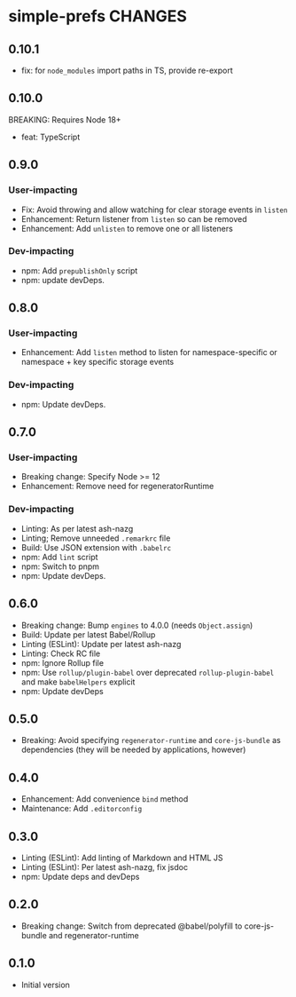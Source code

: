 # simple-prefs CHANGES

## 0.10.1

- fix: for `node_modules` import paths in TS, provide re-export

## 0.10.0

BREAKING: Requires Node 18+

- feat: TypeScript

## 0.9.0

### User-impacting

- Fix: Avoid throwing and allow watching for clear storage events in `listen`
- Enhancement: Return listener from `listen` so can be removed
- Enhancement: Add `unlisten` to remove one or all listeners

### Dev-impacting

- npm: Add `prepublishOnly` script
- npm: update devDeps.

## 0.8.0

### User-impacting

- Enhancement: Add `listen` method to listen for namespace-specific or
  namespace + key specific storage events

### Dev-impacting

- npm: Update devDeps.

## 0.7.0

### User-impacting

- Breaking change: Specify Node >= 12
- Enhancement: Remove need for regeneratorRuntime

### Dev-impacting

- Linting: As per latest ash-nazg
- Linting; Remove unneeded `.remarkrc` file
- Build: Use JSON extension with `.babelrc`
- npm: Add `lint` script
- npm: Switch to pnpm
- npm: Update devDeps.

## 0.6.0

- Breaking change: Bump `engines` to 4.0.0 (needs `Object.assign`)
- Build: Update per latest Babel/Rollup
- Linting (ESLint): Update per latest ash-nazg
- Linting: Check RC file
- npm: Ignore Rollup file
- npm: Use `rollup/plugin-babel` over deprecated `rollup-plugin-babel`
    and make `babelHelpers` explicit
- npm: Update devDeps

## 0.5.0

- Breaking: Avoid specifying `regenerator-runtime` and `core-js-bundle`
  as dependencies (they will be needed by applications, however)

## 0.4.0

- Enhancement: Add convenience `bind` method
- Maintenance: Add `.editorconfig`

## 0.3.0

- Linting (ESLint): Add linting of Markdown and HTML JS
- Linting (ESLint): Per latest ash-nazg, fix jsdoc
- npm: Update deps and devDeps

## 0.2.0

- Breaking change: Switch from deprecated @babel/polyfill to
  core-js-bundle and regenerator-runtime

## 0.1.0

- Initial version
